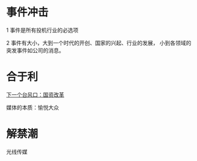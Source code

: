 # 事件冲击 

  1 事件是所有投机行业的必选项

  2 事件有大小，大到一个时代的开创、国家的兴起、行业的发展，
    小到各领域的突发事件如公司的消息。
    [](http://weibo.com/peterlinqi)

# 合于利

  [下一个台风口：国资改革](http://weibo.com/p/1001593744294207930916)

  媒体的本质：愉悦大众

# 解禁潮

  光线传媒

#
